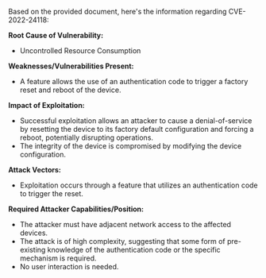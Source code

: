 Based on the provided document, here's the information regarding CVE-2022-24118:

**Root Cause of Vulnerability:**
- Uncontrolled Resource Consumption

**Weaknesses/Vulnerabilities Present:**
- A feature allows the use of an authentication code to trigger a factory reset and reboot of the device.

**Impact of Exploitation:**
- Successful exploitation allows an attacker to cause a denial-of-service by resetting the device to its factory default configuration and forcing a reboot, potentially disrupting operations.
- The integrity of the device is compromised by modifying the device configuration.

**Attack Vectors:**
- Exploitation occurs through a feature that utilizes an authentication code to trigger the reset.

**Required Attacker Capabilities/Position:**
- The attacker must have adjacent network access to the affected devices.
- The attack is of high complexity, suggesting that some form of pre-existing knowledge of the authentication code or the specific mechanism is required.
- No user interaction is needed.